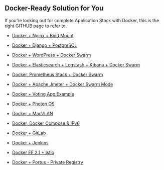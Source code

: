 ## Docker-Ready Solution for You

If you're looking out for complete Application Stack with Docker, this is the right GITHUB page to refer to. 

- [Docker + Nginx + Bind Mount ](https://github.com/collabnix/dockerlabs/tree/master/solution/nginx/README.md)

- [Docker + Django + PostgreSQL](https://github.com/collabnix/dockerlabs/blob/master/solution/django-postgres/readme.md)

- [Docker + WordPress + Docker Swarm](https://github.com/collabnix/dockerlabs/tree/master/play-with-docker/wordpress/example1/README.md)

- [Docker + Elasticsearch + Logstash + Kibana + Docker Swarm](https://github.com/collabnix/dockerlabs/tree/master/play-with-docker/ELK/README.md)

- [Docker, Prometheus Stack + Docker Swarm](https://github.com/collabnix/dockerlabs/tree/master/play-with-docker/docker-prometheus-swarm/README.md)

- [Docker + Apache Jmeter + Docker Swarm Mode](https://github.com/collabnix/dockerlabs/tree/master/play-with-docker/jmeter-docker/README.md)

- [Docker + Voting App Example](https://github.com/collabnix/dockerlabs/tree/master/play-with-docker/example-voting-app/README.md)

- [Docker + Photon OS](https://github.com/collabnix/dockerlabs/tree/master/play-with-docker/vmware/powercli/README.md)

- [Docker + MacVLAN](https://github.com/collabnix/dockerlabs/tree/master/play-with-docker/macvlan/README.md)

- [Docker, Docker Compose & IPv6](https://github.com/collabnix/dockerlabs/tree/master/play-with-docker/ipv6/README.md)

- [Docker + GitLab](https://github.com/collabnix/dockerlabs/tree/master/play-with-docker/gitlab/README.md)

- [Docker + Jenkins]()

- [ Docker EE 2.1 + Istio]()

- [ Docker + Portus - Private Registry]()

